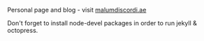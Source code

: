 Personal page and blog - visit [malumdiscordi.ae](http://malumdiscordi.ae)

Don't forget to install node-devel packages in order to run jekyll & octopress.
